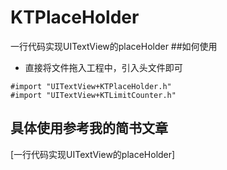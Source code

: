 # KTPlaceHolder
一行代码实现UITextView的placeHolder
##如何使用

- 直接将文件拖入工程中，引入头文件即可
```
#import "UITextView+KTPlaceHolder.h"
#import "UITextView+KTLimitCounter.h"
```

## 具体使用参考我的简书文章
[一行代码实现UITextView的placeHolder]


